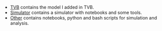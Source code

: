 * [TVB](https://github.com/mGolos/OldCodeSamples/tree/master/TVB) contains the model I added in TVB.
* [Simulator](https://github.com/mGolos/OldCodeSamples/tree/master/Simulator) contains a simulator with notebooks and some tools.
* [Other](https://github.com/mGolos/OldCodeSamples/tree/master/Other) contains notebooks, python and bash scripts for simulation and analysis.
